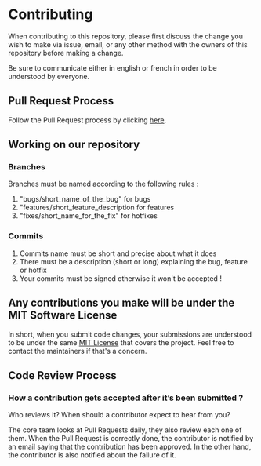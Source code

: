 # Contributing

When contributing to this repository, please first discuss the change you wish to make via issue,
email, or any other method with the owners of this repository before making a change.

Be sure to communicate either in english or french in order to be understood by everyone.


## Pull Request Process

Follow the Pull Request process by clicking [here](PULL_REQUEST.md).


## Working on our repository

### Branches

Branches must be named according to the following rules :

1. "bugs/short_name_of_the_bug" for bugs
2. "features/short_feature_description for features
3. "fixes/short_name_for_the_fix" for hotfixes

### Commits

1. Commits name must be short and precise about what it does
2. There must be a description (short or long) explaining the bug, feature or hotfix
3. Your commits must be signed otherwise it won't be accepted
!
  
## Any contributions you make will be under the MIT Software License

In short, when you submit code changes, your submissions are understood to be under the same [MIT License](https://choosealicense.com/licenses/mit/) that covers the project.
Feel free to contact the maintainers if that's a concern.


## Code Review Process

### How a contribution gets accepted after it’s been submitted ?

Who reviews it? When should a contributor expect to hear from you?

The core team looks at Pull Requests daily, they also review each one of them.
When the Pull Request is correctly done, the contributor is notified by an email saying that the contribution has been approved.
In the other hand, the contributor is also notified about the failure of it.

